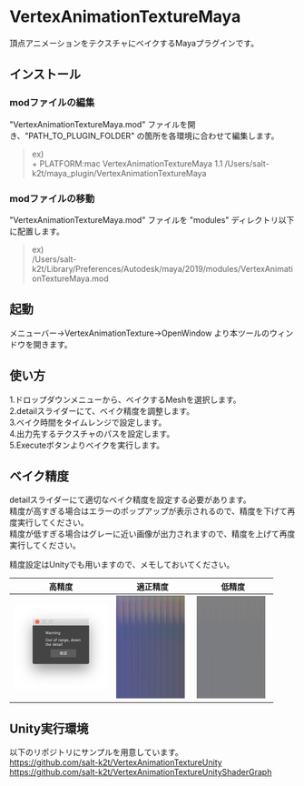 # VertexAnimationTextureMaya
頂点アニメーションをテクスチャにベイクするMayaプラグインです。

## インストール
### modファイルの編集
"VertexAnimationTextureMaya.mod" ファイルを開き、"PATH_TO_PLUGIN_FOLDER" の箇所を各環境に合わせて編集します。<br>
> ex)<br>
> \+ PLATFORM:mac VertexAnimationTextureMaya 1.1 /Users/salt-k2t/maya_plugin/VertexAnimationTextureMaya<br>

### modファイルの移動
"VertexAnimationTextureMaya.mod" ファイルを "modules" ディレクトリ以下に配置します。
> ex)<br>
> /Users/salt-k2t/Library/Preferences/Autodesk/maya/2019/modules/VertexAnimationTextureMaya.mod

## 起動
メニューバー→VertexAnimationTexture→OpenWindow
より本ツールのウィンドウを開きます。

## 使い方
1.ドロップダウンメニューから、ベイクするMeshを選択します。  
2.detailスライダーにて、ベイク精度を調整します。  
3.ベイク時間をタイムレンジで設定します。  
4.出力先するテクスチャのパスを設定します。  
5.Executeボタンよりベイクを実行します。

## ベイク精度
detailスライダーにて適切なベイク精度を設定する必要があります。  
精度が高すぎる場合はエラーのポップアップが表示されるので、精度を下げて再度実行してください。  
精度が低すぎる場合はグレーに近い画像が出力されますので、精度を上げて再度実行してください。

精度設定はUnityでも用いますので、メモしておいてください。

| 高精度 | 適正精度 | 低精度 |
|-----------|------------|------------|
| ![ベイク画像サンプル](./samples/texture/VatSampleHightDetailPopup.png) | ![ベイク画像サンプル](./samples/texture/VatSample.png) | ![ベイク画像低精度サンプル](./samples/texture/VatSampleLowDetail.png) |

## Unity実行環境
以下のリポジトリにサンプルを用意しています。  
https://github.com/salt-k2t/VertexAnimationTextureUnity  
https://github.com/salt-k2t/VertexAnimationTextureUnityShaderGraph
